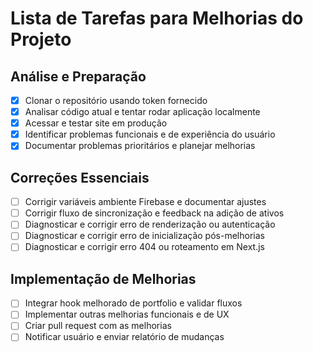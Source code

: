 # Lista de Tarefas para Melhorias do Projeto

## Análise e Preparação
- [x] Clonar o repositório usando token fornecido
- [x] Analisar código atual e tentar rodar aplicação localmente
- [x] Acessar e testar site em produção
- [x] Identificar problemas funcionais e de experiência do usuário
- [x] Documentar problemas prioritários e planejar melhorias

## Correções Essenciais
- [ ] Corrigir variáveis ambiente Firebase e documentar ajustes
- [ ] Corrigir fluxo de sincronização e feedback na adição de ativos
- [ ] Diagnosticar e corrigir erro de renderização ou autenticação
- [ ] Diagnosticar e corrigir erro de inicialização pós-melhorias
- [ ] Diagnosticar e corrigir erro 404 ou roteamento em Next.js

## Implementação de Melhorias
- [ ] Integrar hook melhorado de portfolio e validar fluxos
- [ ] Implementar outras melhorias funcionais e de UX
- [ ] Criar pull request com as melhorias
- [ ] Notificar usuário e enviar relatório de mudanças
